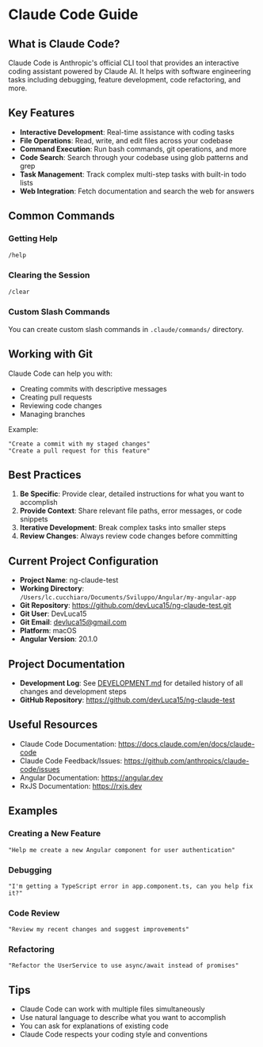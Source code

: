 # Claude Code Guide

## What is Claude Code?

Claude Code is Anthropic's official CLI tool that provides an interactive coding assistant powered by Claude AI. It helps with software engineering tasks including debugging, feature development, code refactoring, and more.

## Key Features

- **Interactive Development**: Real-time assistance with coding tasks
- **File Operations**: Read, write, and edit files across your codebase
- **Command Execution**: Run bash commands, git operations, and more
- **Code Search**: Search through your codebase using glob patterns and grep
- **Task Management**: Track complex multi-step tasks with built-in todo lists
- **Web Integration**: Fetch documentation and search the web for answers

## Common Commands

### Getting Help
```bash
/help
```

### Clearing the Session
```bash
/clear
```

### Custom Slash Commands
You can create custom slash commands in `.claude/commands/` directory.

## Working with Git

Claude Code can help you with:
- Creating commits with descriptive messages
- Creating pull requests
- Reviewing code changes
- Managing branches

Example:
```
"Create a commit with my staged changes"
"Create a pull request for this feature"
```

## Best Practices

1. **Be Specific**: Provide clear, detailed instructions for what you want to accomplish
2. **Provide Context**: Share relevant file paths, error messages, or code snippets
3. **Iterative Development**: Break complex tasks into smaller steps
4. **Review Changes**: Always review code changes before committing

## Current Project Configuration

- **Project Name**: ng-claude-test
- **Working Directory**: `/Users/lc.cucchiaro/Documents/Sviluppo/Angular/my-angular-app`
- **Git Repository**: https://github.com/devLuca15/ng-claude-test.git
- **Git User**: DevLuca15
- **Git Email**: devluca15@gmail.com
- **Platform**: macOS
- **Angular Version**: 20.1.0

## Project Documentation

- **Development Log**: See [DEVELOPMENT.md](DEVELOPMENT.md) for detailed history of all changes and development steps
- **GitHub Repository**: https://github.com/devLuca15/ng-claude-test

## Useful Resources

- Claude Code Documentation: https://docs.claude.com/en/docs/claude-code
- Claude Code Feedback/Issues: https://github.com/anthropics/claude-code/issues
- Angular Documentation: https://angular.dev
- RxJS Documentation: https://rxjs.dev

## Examples

### Creating a New Feature
```
"Help me create a new Angular component for user authentication"
```

### Debugging
```
"I'm getting a TypeScript error in app.component.ts, can you help fix it?"
```

### Code Review
```
"Review my recent changes and suggest improvements"
```

### Refactoring
```
"Refactor the UserService to use async/await instead of promises"
```

## Tips

- Claude Code can work with multiple files simultaneously
- Use natural language to describe what you want to accomplish
- You can ask for explanations of existing code
- Claude Code respects your coding style and conventions
